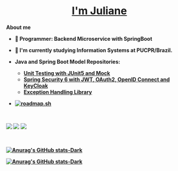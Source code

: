 <h1 align="center"><a href="https://github.com/JulianeMaran32"><b> I'm Juliane <b></a></h1>  

**About me**    
    
- :office: Programmer: Backend Microservice with SpringBoot   
- :school: I'm currently studying Information Systems at PUCPR/Brazil. 
- Java and Spring Boot Model Repositories: <br>
  - [Unit Testing with JUnit5 and Mock](https://github.com/JulianeMaran32/unit-testing) <br>
  - [Spring Security 6 with JWT, OAuth2, OpenID Connect and KeyCloak](https://github.com/JulianeMaran32/spring-security) <br>
  - [Exception Handling Library](https://github.com/JulianeMaran32/my-libs) <br>

- [![roadmap.sh](https://roadmap.sh/card/tall/662bde9d4e8cd00d38bc0d71?variant=dark)](https://roadmap.sh)

<br>
    
[![](https://img.shields.io/badge/Gmail-D14836?style=for-the-badge&logo=gmail&logoColor=white)](julianemaran@gamil.com)
[![](https://img.shields.io/badge/LinkedIn-0077B5?style=for-the-badge&logo=linkedin&logoColor=white)](https://www.linkedin.com/in/juliane-maran-168b73133)
[![](https://img.shields.io/badge/GitHub-100000?style=for-the-badge&logo=github&logoColor=white)](https://github.com/JulianeMaran32)

<br>
    
[![Anurag's GitHub stats-Dark](https://github-readme-stats.vercel.app/api?username=JulianeMaran32&show_icons=true&theme=synthwave#gh-dark-mode-only)](https://github.com/anuraghazra/github-readme-stats#gh-dark-mode-only)  

[![Anurag's GitHub stats-Dark](https://github-readme-stats.vercel.app/api/top-langs/?username=JulianeMaran32&layout=compact&theme=synthwave&hide_border=true)](https://github.com/anuraghazra/github-readme-stats#gh-dark-mode-only)    

    

